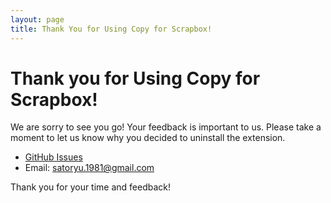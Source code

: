 ```yaml
---
layout: page
title: Thank You for Using Copy for Scrapbox!
---
```


# Thank you for Using Copy for Scrapbox!

We are sorry to see you go! Your feedback is important to us.
Please take a moment to let us know why you decided to uninstall the extension.

- [GitHub Issues](https://github.com/satoryu/copy-for-scrapbox/issues)
- Email: satoryu.1981@gmail.com

Thank you for your time and feedback!

<script>
  const url = new URL(window.location.href)
  const userId = url.searchParams.get('userId')
  const clientId = url.searchParams.get('clientId')
  const version = url.searchParams.get('version')

  if (userId && clientId && version) {
    gtag('event', 'uninstalled', {
      client_id: clientId,
      user_id: userId,
      version
    })
  }
</script>
